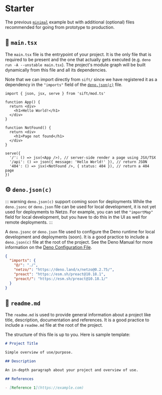 # Starter

The previous [`minimal`](/docs/examples/minimal) example but with additional (optional) files recommended for going from prototype to production.

## 📄 `main.tsx`

The `main.tsx` file is the entrypoint of your project. It is the only file that is required to be present and the one that actually gets executed (e.g. `deno run -A --unstable main.tsx`). The project's module graph will be built dynamically from this file and all its dependencies.

Note that we can import directly from `sift/` since we have registered it as a dependency in the `"imports"` field of the [`deno.json(c)`](#⚙%EF%B8%8F-deno-json-c) file.

```tsx
import { json, jsx, serve } from 'sift/mod.ts'

function App() {
  return <div>
    <h1>Hello World!</h1>
  </div>
}

function NotFound() {
  return <div>
    <h1>Page not found</h1>
  </div>
}

serve({
  '/': () => jsx(<App />), // server-side render a page using JSX/TSX
  '/api': () => json({ message: 'Hello World!' }), // return JSON
  '404': () => jsx(<NotFound />, { status: 404 }), // return a 404 page
})
```

## ⚙️ `deno.json(c)`

::: warning `deno.json(c)` support coming soon for deployments
While the `deno.jsonc` or `deno.json` file can be used for local development, it is not yet used for deployments to Netzo. For example, you can set the `"importMap"` field for local development, but you have to do this in the UI as well for remote deployments.
:::

A `deno.jsonc` or `deno.json`  file used to configure the Deno runtime for local development and deployments (soon). It is a good practice to include a `deno.json(c)` file at the root of the project. See the Deno Manual for more information on the [Deno Configuration File](https://deno.land/manual/getting_started/configuration).

```json
{
  "imports": {
    "@/": "./",
    "netzo/": "https://deno.land/x/netzo@0.2.75/",
    "preact": "https://esm.sh/preact@10.18.1",
    "preact/": "https://esm.sh/preact@10.18.1/"
  }
}
```

## 📑 `readme.md`

The `readme.md` is used to provide general information about a project like title, description, documentation and references. It is a good practice to include a `readme.md` file at the root of the project.

The structure of this file is up to you. Here is sample template:

```md
# Project Title

Simple overview of use/purpose.

## Description

An in-depth paragraph about your project and overview of use.

## References

- [Reference 1](https://example.com)
```
